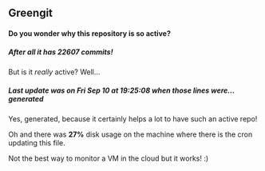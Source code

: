 ## Greengit

#### Do you wonder why this repository is so active?

##### After all it has 22607 commits!

But is it *really* active? Well...

##### Last update was on Fri Sep 10 at 19:25:08 when those lines were... generated

Yes, generated, because it certainly helps a lot to have such an active repo!

Oh and there was **27%** disk usage on the machine
where there is the cron updating this file.

Not the best way to monitor a VM in the cloud but it works! :)
